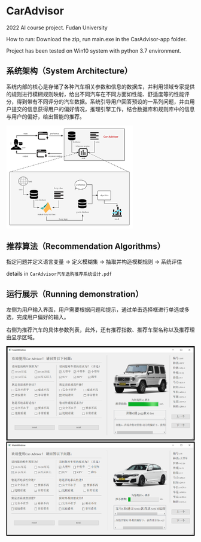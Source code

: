 # CarAdvisor
2022 AI course project. Fudan University

How to run: Download the zip, run main.exe in the CarAdvisor-app folder.

Project has been tested on Win10 system with python 3.7 environment.

## 系统架构（System Architecture）

系统内部的核心是存储了各种汽车相关参数和信息的数据库，并利用领域专家提供的规则进行模糊规则映射，给出不同汽车在不同方面如性能、舒适度等的性能评分，得到带有不同评分的汽车数据。系统引导用户回答预设的一系列问题，并由用户提交的信息获得用户的偏好情况，推理引擎工作，结合数据库和规则库中的信息与用户的偏好，给出智能的推荐。

<img src="README.assets/systemDesign (1).png" alt="systemDesign (1)" style="zoom: 33%;" />

## 推荐算法（Recommendation Algorithms）

指定问题并定义语言变量 → 定义模糊集 → 抽取并构造模糊规则 → 系统评估

details in `CarAdvisor汽车选购推荐系统设计.pdf`

## 运行展示（Running demonstration）

左侧为用户输入界面，用户需要根据问题和提示，通过单击选择框进行单选或多选，完成用户偏好的输入。

右侧为推荐汽车的具体参数列表，此外，还有推荐指数、推荐车型名称以及推荐理由显示区域。

<img src="README.assets/运行.png" alt="运行" style="zoom: 50%;" />

<img src="README.assets/测试3.png" alt="测试3" style="zoom: 50%;" />
